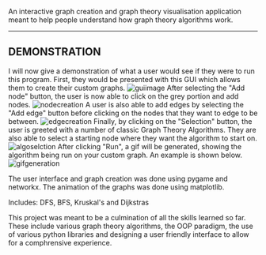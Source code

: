An interactive graph creation and graph theory visualisation application meant to help people understand how graph theory algorithms work.

------------
DEMONSTRATION
------------

I will now give a demonstration of what a user would see if they were to run this program.
First, they would be presented with this GUI which allows them to create their custom graphs.
![guiimage](https://i.imgur.com/vJp6bDZ.png)
After selecting the "Add node" button, the user is now able to click on the grey portion and add nodes.
![nodecreation](https://i.imgur.com/l4kVIA6.png)
A user is also able to add edges by selecting the "Add edge" button before clicking on the nodes that they want to edge to be between.
![edgecreation](https://i.imgur.com/w4qoTRD.png)
Finally, by clicking on the "Selection" button, the user is greeted with a number of classic Graph Theory Algorithms. They are also able to select a starting node where they want the algorithm to start on.
![algoselction](https://i.imgur.com/cgKW9r0.png)
After clicking "Run", a gif will be generated, showing the algorithm being run on your custom graph. An example is shown below.
![gifgeneration](https://i.imgur.com/8q9Weus.gif)





The user interface and graph creation was done using pygame and networkx. The animation of the graphs was done using matplotlib.

Includes: DFS, BFS, Kruskal's and Dijkstras

This project was meant to be a culmination of all the skills learned so far. These include various graph theory algorithms, the OOP paradigm, the use of various python libraries and designing a user friendly interface to allow for a comphrensive experience.
